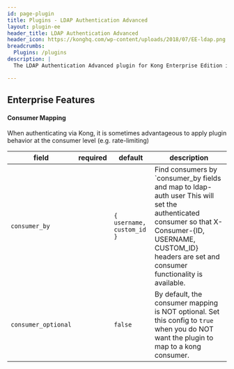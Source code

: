 ```yaml
---
id: page-plugin
title: Plugins - LDAP Authentication Advanced
layout: plugin-ee
header_title: LDAP Authentication Advanced
header_icon: https://konghq.com/wp-content/uploads/2018/07/EE-ldap.png
breadcrumbs:
  Plugins: /plugins
description: |
  The LDAP Authentication Advanced plugin for Kong Enterprise Edition is an extended version of the Community Edition LDAP Authentication plugin, with enhanced configuration options and features.

---
```


## Enterprise Features

#### Consumer Mapping

When authenticating via Kong, it is sometimes advantageous to apply plugin behavior at the consumer level (e.g. rate-limiting)

field               | required | default                  | description |
--------------------|----------|--------------------------|-------------|          
`consumer_by`       |          | `{ username, custom_id }`| Find consumers by `consumer_by fields and map to ldap-auth  user This will set the authenticated consumer so that X-Consumer-{ID, USERNAME, CUSTOM_ID} headers are set and consumer functionality is available. |
`consumer_optional` |          | `false`                  | By default, the consumer mapping is NOT optional. Set this config to `true` when you do NOT want the plugin to map to a kong consumer.|
